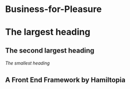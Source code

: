 # Business-for-Pleasure
# The largest heading
## The second largest heading
###### The smallest heading

## A Front End Framework by Hamiltopia
